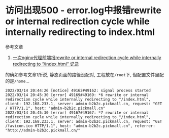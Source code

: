 # 访问出现500 - error.log中报错rewrite or internal redirection cycle while internally redirecting to index.html

参考文章

1. [一次nginx代理前端报rewrite or internal redirection cycle while internally redirecting to “/index.html“ 记录](https://blog.csdn.net/p243679396/article/details/113573080)

的确如参考文章1所说, 静态页面的路径没配对, 工程放在`/root`下, 但配置文件里配的是`/home`...

```
2022/03/14 20:44:26 [notice] 49162#49162: signal process started
2022/03/14 20:45:30 [error] 49169#49169: *6 rewrite or internal redirection cycle while internally redirecting to "/index.html", client: 192.168.233.1, server: admin-b2b2c.pickmall.cn, request: "GET / HTTP/1.1", host: "admin-b2b2c.pickmall.cn"
2022/03/14 20:45:30 [error] 49167#49167: *7 rewrite or internal redirection cycle while internally redirecting to "/index.html", client: 192.168.233.1, server: admin-b2b2c.pickmall.cn, request: "GET /favicon.ico HTTP/1.1", host: "admin-b2b2c.pickmall.cn", referrer: "http://admin-b2b2c.pickmall.cn/"
```
